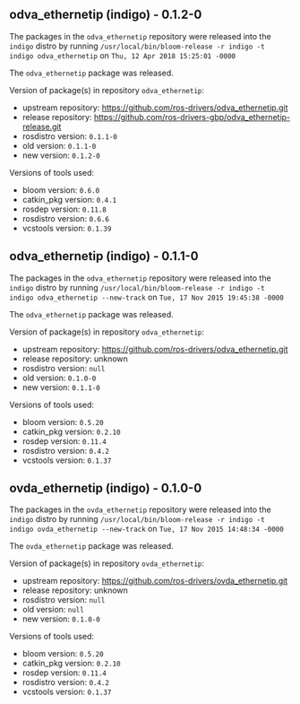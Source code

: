 ## odva_ethernetip (indigo) - 0.1.2-0

The packages in the `odva_ethernetip` repository were released into the `indigo` distro by running `/usr/local/bin/bloom-release -r indigo -t indigo odva_ethernetip` on `Thu, 12 Apr 2018 15:25:01 -0000`

The `odva_ethernetip` package was released.

Version of package(s) in repository `odva_ethernetip`:

- upstream repository: https://github.com/ros-drivers/odva_ethernetip.git
- release repository: https://github.com/ros-drivers-gbp/odva_ethernetip-release.git
- rosdistro version: `0.1.1-0`
- old version: `0.1.1-0`
- new version: `0.1.2-0`

Versions of tools used:

- bloom version: `0.6.0`
- catkin_pkg version: `0.4.1`
- rosdep version: `0.11.8`
- rosdistro version: `0.6.6`
- vcstools version: `0.1.39`


## odva_ethernetip (indigo) - 0.1.1-0

The packages in the `odva_ethernetip` repository were released into the `indigo` distro by running `/usr/local/bin/bloom-release -r indigo -t indigo odva_ethernetip --new-track` on `Tue, 17 Nov 2015 19:45:38 -0000`

The `odva_ethernetip` package was released.

Version of package(s) in repository `odva_ethernetip`:
- upstream repository: https://github.com/ros-drivers/odva_ethernetip.git
- release repository: unknown
- rosdistro version: `null`
- old version: `0.1.0-0`
- new version: `0.1.1-0`

Versions of tools used:
- bloom version: `0.5.20`
- catkin_pkg version: `0.2.10`
- rosdep version: `0.11.4`
- rosdistro version: `0.4.2`
- vcstools version: `0.1.37`


## ovda_ethernetip (indigo) - 0.1.0-0

The packages in the `ovda_ethernetip` repository were released into the `indigo` distro by running `/usr/local/bin/bloom-release -r indigo -t indigo ovda_ethernetip --new-track` on `Tue, 17 Nov 2015 14:48:34 -0000`

The `ovda_ethernetip` package was released.

Version of package(s) in repository `ovda_ethernetip`:
- upstream repository: https://github.com/ros-drivers/ovda_ethernetip.git
- release repository: unknown
- rosdistro version: `null`
- old version: `null`
- new version: `0.1.0-0`

Versions of tools used:
- bloom version: `0.5.20`
- catkin_pkg version: `0.2.10`
- rosdep version: `0.11.4`
- rosdistro version: `0.4.2`
- vcstools version: `0.1.37`


